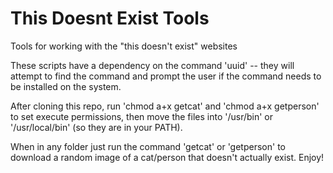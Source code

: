 # This Doesnt Exist Tools
Tools for working with the "this doesn't exist" websites

These scripts have a dependency on the command 'uuid' -- they will attempt to find the command and prompt the user if the command needs to be installed on the system.

After cloning this repo, run 'chmod a+x getcat' and 'chmod a+x getperson' to set execute permissions, then move the files into '/usr/bin' or '/usr/local/bin' (so they are in your PATH).

When in any folder just run the command 'getcat' or 'getperson' to download a random image of a cat/person that doesn't actually exist.
Enjoy!
